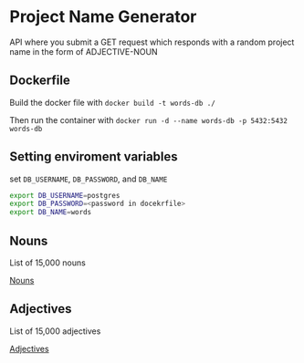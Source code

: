 # Project Name Generator

API  where you submit a GET request which responds with a random project name in the form of ADJECTIVE-NOUN

## Dockerfile

Build the docker file with `docker build -t words-db ./`

Then run the container with `docker run -d --name words-db -p 5432:5432 words-db`

## Setting enviroment variables

set `DB_USERNAME`,  `DB_PASSWORD`, and `DB_NAME`

```bash
export DB_USERNAME=postgres
export DB_PASSWORD=<password in docekrfile>
export DB_NAME=words
```
## Nouns

List of 15,000 nouns

[Nouns](https://greenopolis.com/list-of-nouns/)

## Adjectives

List of 15,000 adjectives

[Adjectives](https://greenopolis.com/adjectives-list/)

